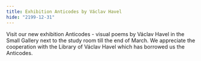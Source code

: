 ```yaml
---
title: Exhibition Anticodes by Václav Havel
hide: "2199-12-31"
---
```


Visit our new exhibition Anticodes - visual poems by Václav Havel in the Small
Gallery next to the study room till the end of March. We appreciate the
cooperation with the Library of Václav Havel which has borrowed us the
Anticodes.

